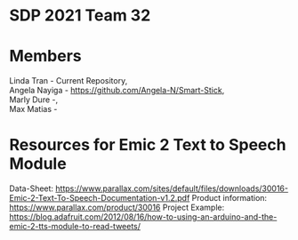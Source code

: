 # SDP 2021 Team 32

# Members
Linda Tran - Current Repository,                                                            
Angela Nayiga - https://github.com/Angela-N/Smart-Stick,                                            
Marly Dure -,                                                       
Max Matias -                                        

# Resources for Emic 2 Text to Speech Module 
Data-Sheet: https://www.parallax.com/sites/default/files/downloads/30016-Emic-2-Text-To-Speech-Documentation-v1.2.pdf
Product information: https://www.parallax.com/product/30016
Project Example: https://blog.adafruit.com/2012/08/16/how-to-using-an-arduino-and-the-emic-2-tts-module-to-read-tweets/
